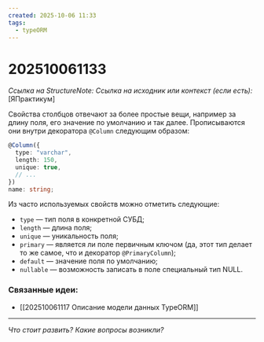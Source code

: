 ```yaml
---
created: 2025-10-06 11:33
tags:
  - typeORM
---
```

# 202510061133
*Ссылка на StructureNote:*
*Ссылка на исходник или контекст (если есть):* [ЯПрактикум]

Свойства столбцов отвечают за более простые вещи, например за длину поля, его значение по умолчанию и так далее. Прописываются они внутри декоратора `@Column` следующим образом:
```ts
@Column({
  type: "varchar",
  length: 150,
  unique: true,
  // ...
})
name: string;
```
Из часто используемых свойств можно отметить следующие:

- `type` — тип поля в конкретной СУБД;
- `length` — длина поля;
- `unique` — уникальность поля;
- `primary` — является ли поле первичным ключом (да, этот тип делает то же самое, что и декоратор `@PrimaryColumn`);
- `default` — значение поля по умолчанию;
- `nullable` — возможность записать в поле специальный тип NULL.
### Связанные идеи:
* [[202510061117 Описание модели данных TypeORM]]
---

*Что стоит развить? Какие вопросы возникли?*